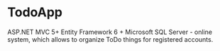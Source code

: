 # TodoApp
ASP.NET MVC 5+ Entity Framework 6 + Microsoft SQL Server - online system, which allows to organize ToDo things for registered accounts.
